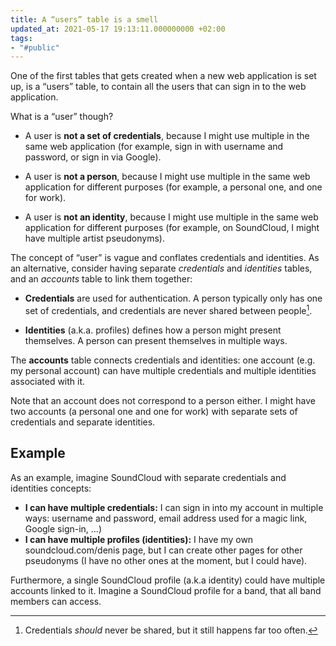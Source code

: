 ```yaml
---
title: A “users” table is a smell
updated_at: 2021-05-17 19:13:11.000000000 +02:00
tags:
- "#public"
---
```



One of the first tables that gets created when a new web application is set up, is a “users” table, to contain all the users that can sign in to the web application.

What is a “user” though?

* A user is **not a set of credentials**, because I might use multiple in the same web application (for example, sign in with username and password, or sign in via Google).

* A user is **not a person**, because I might use multiple in the same web application for different purposes (for example, a personal one, and one for work).

* A user is **not an identity**, because I might use multiple in the same web application for different purposes (for example, on SoundCloud, I might have multiple artist pseudonyms).

The concept of “user” is vague and conflates credentials and identities. As an alternative, consider having separate *credentials* and *identities* tables, and an *accounts* table to link them together:

* **Credentials** are used for authentication. A person typically only has one set of credentials, and credentials are never shared between people[^credentials-never-shared].

* **Identities** (a.k.a. profiles) defines how a person might present themselves. A person can present themselves in multiple ways.

[^credentials-never-shared]: Credentials _should_ never be shared, but it still happens far too often.

The **accounts** table connects credentials and identities: one account (e.g. my personal account) can have multiple credentials and multiple identities associated with it.

Note that an account does not correspond to a person either. I might have two accounts (a personal one and one for work) with separate sets of credentials and separate identities.

## Example
As an example, imagine SoundCloud with separate credentials and identities concepts:

* **I can have multiple credentials:** I can sign in into my account in multiple ways: username and password, email address used for a magic link, Google sign-in, …)
* **I can have multiple profiles (identities):** I have my own soundcloud.com/denis page, but I can create other pages for other pseudonyms (I have no other ones at the moment, but I could have).

Furthermore, a single SoundCloud profile (a.k.a identity) could have multiple accounts linked to it. Imagine a SoundCloud profile for a band, that all band members can access.